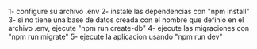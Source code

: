 1- configure su archivo .env
2- instale las dependencias con "npm install"
3- si no tiene una base de datos creada con el nombre que definio en el archivo .env, ejecute "npm run create-db"
4- ejecute las migraciones con "npm run migrate"
5- ejecute la aplicacion usando "npm run dev"
